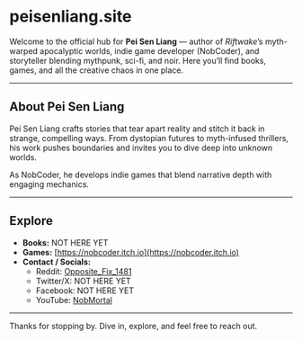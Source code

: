 # peisenliang.site

Welcome to the official hub for **Pei Sen Liang** — author of *Riftwake*’s myth-warped apocalyptic worlds, indie game developer (NobCoder), and storyteller blending mythpunk, sci-fi, and noir. Here you’ll find books, games, and all the creative chaos in one place.

---

## About Pei Sen Liang

Pei Sen Liang crafts stories that tear apart reality and stitch it back in strange, compelling ways. From dystopian futures to myth-infused thrillers, his work pushes boundaries and invites you to dive deep into unknown worlds.

As NobCoder, he develops indie games that blend narrative depth with engaging mechanics.

---

## Explore

- **Books:** NOT HERE YET
- **Games:** [https://nobcoder.itch.io](https://nobcoder.itch.io)  
- **Contact / Socials:**  
  - Reddit: [Opposite_Fix_1481](https://www.reddit.com/user/Opposite_Fix_1481/)  
  - Twitter/X: NOT HERE YET
  - Facebook: NOT HERE YET
  - YouTube: [NobMortal](https://www.youtube.com/c/NobMortal) 

---

Thanks for stopping by. Dive in, explore, and feel free to reach out.
